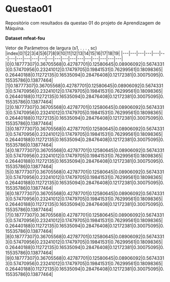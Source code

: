 # Questao01
Repositório com resultados da questao 01 do projeto de Aprendizagem de Máquina.

**Dataset mfeat-fou**

Vetor de Parâmetros de largura (s1, . . . , sc)
|index|0|1|2|3|4|5|6|7|8|9|10|11|12|13|14|15|16|17|18|19|
|---|---|---|---|---|---|---|---|---|---|---|---|---|---|---|---|---|---|---|---|---|
|0|0\.18777307|0\.36705568|0\.42787701|0\.12580645|0\.08906092|0\.56743313|0\.57470956|0\.23241012|0\.17479705|0\.19841531|0\.76299561|0\.18098365|0\.26440188|0\.11272135|0\.16535094|0\.28476408|0\.12172381|0\.30075095|0\.15535786|0\.13877464|
|1|0\.18777307|0\.36705568|0\.42787701|0\.12580645|0\.08906092|0\.56743313|0\.57470956|0\.23241012|0\.17479705|0\.19841531|0\.76299561|0\.18098365|0\.26440188|0\.11272135|0\.16535094|0\.28476408|0\.12172381|0\.30075095|0\.15535786|0\.13877464|
|2|0\.18777307|0\.36705568|0\.42787701|0\.12580645|0\.08906092|0\.56743313|0\.57470956|0\.23241012|0\.17479705|0\.19841531|0\.76299561|0\.18098365|0\.26440188|0\.11272135|0\.16535094|0\.28476408|0\.12172381|0\.30075095|0\.15535786|0\.13877464|
|3|0\.18777307|0\.36705568|0\.42787701|0\.12580645|0\.08906092|0\.56743313|0\.57470956|0\.23241012|0\.17479705|0\.19841531|0\.76299561|0\.18098365|0\.26440188|0\.11272135|0\.16535094|0\.28476408|0\.12172381|0\.30075095|0\.15535786|0\.13877464|
|4|0\.18777307|0\.36705568|0\.42787701|0\.12580645|0\.08906092|0\.56743313|0\.57470956|0\.23241012|0\.17479705|0\.19841531|0\.76299561|0\.18098365|0\.26440188|0\.11272135|0\.16535094|0\.28476408|0\.12172381|0\.30075095|0\.15535786|0\.13877464|
|5|0\.18777307|0\.36705568|0\.42787701|0\.12580645|0\.08906092|0\.56743313|0\.57470956|0\.23241012|0\.17479705|0\.19841531|0\.76299561|0\.18098365|0\.26440188|0\.11272135|0\.16535094|0\.28476408|0\.12172381|0\.30075095|0\.15535786|0\.13877464|
|6|0\.18777307|0\.36705568|0\.42787701|0\.12580645|0\.08906092|0\.56743313|0\.57470956|0\.23241012|0\.17479705|0\.19841531|0\.76299561|0\.18098365|0\.26440188|0\.11272135|0\.16535094|0\.28476408|0\.12172381|0\.30075095|0\.15535786|0\.13877464|
|7|0\.18777307|0\.36705568|0\.42787701|0\.12580645|0\.08906092|0\.56743313|0\.57470956|0\.23241012|0\.17479705|0\.19841531|0\.76299561|0\.18098365|0\.26440188|0\.11272135|0\.16535094|0\.28476408|0\.12172381|0\.30075095|0\.15535786|0\.13877464|
|8|0\.18777307|0\.36705568|0\.42787701|0\.12580645|0\.08906092|0\.56743313|0\.57470956|0\.23241012|0\.17479705|0\.19841531|0\.76299561|0\.18098365|0\.26440188|0\.11272135|0\.16535094|0\.28476408|0\.12172381|0\.30075095|0\.15535786|0\.13877464|
|9|0\.18777307|0\.36705568|0\.42787701|0\.12580645|0\.08906092|0\.56743313|0\.57470956|0\.23241012|0\.17479705|0\.19841531|0\.76299561|0\.18098365|0\.26440188|0\.11272135|0\.16535094|0\.28476408|0\.12172381|0\.30075095|0\.15535786|0\.13877464|
